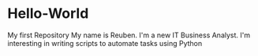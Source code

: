 # Hello-World
My first Repository
My name is Reuben.  I'm a new IT Business Analyst.  I'm interesting in writing scripts to automate tasks using Python
